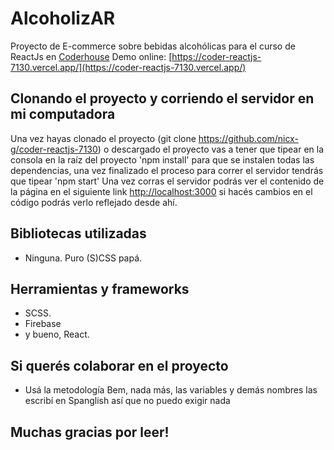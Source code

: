 # AlcoholizAR

Proyecto de E-commerce sobre bebidas alcohólicas para el curso de ReactJs en [Coderhouse](https://www.coderhouse.com/)
Demo online: [https://coder-reactjs-7130.vercel.app/](https://coder-reactjs-7130.vercel.app/)


## Clonando el proyecto y corriendo el servidor en mi computadora

Una vez hayas clonado el proyecto (git clone https://github.com/nicx-g/coder-reactjs-7130) o descargado el proyecto vas a tener que tipear en la consola en la raíz del proyecto 'npm install' para que se instalen todas las dependencias, una vez finalizado el proceso para correr el servidor tendrás que tipear 'npm start'
 Una vez corras el servidor podrás ver el contenido de la página en el siguiente link [http://localhost:3000](http://localhost:3000) si hacés cambios en el código podrás verlo reflejado desde ahí.

## Bibliotecas utilizadas

* Ninguna. Puro (S)CSS papá. 

## Herramientas y frameworks

* SCSS.
* Firebase
* y bueno, React.

## Si querés colaborar en el proyecto

* Usá la metodología Bem, nada más, las variables y demás nombres las escribí en Spanglish así que no puedo exigir nada

## Muchas gracias por leer!